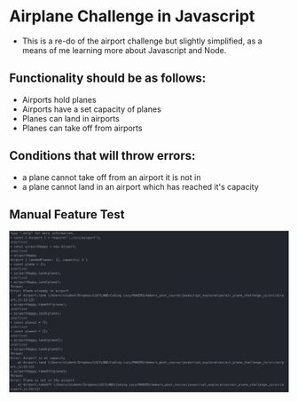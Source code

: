 # Airplane Challenge in Javascript

- This is a re-do of the airport challenge but slightly simplified, as a means of me learning more about Javascript and Node.

## Functionality should be as follows:
  - Airports hold planes
  - Airports have a set capacity of planes
  - Planes can land in airports
  - Planes can take off from airports

## Conditions that will throw errors:
  - a plane cannot take off from an airport it is not in
  - a plane cannot land in an airport which has reached it's capacity

## Manual Feature Test
![Manual Feature Test for Airport Challenge in Javascript](images/2019/09/manual-feature-test-for-airport-challenge-in-javascript.png)
